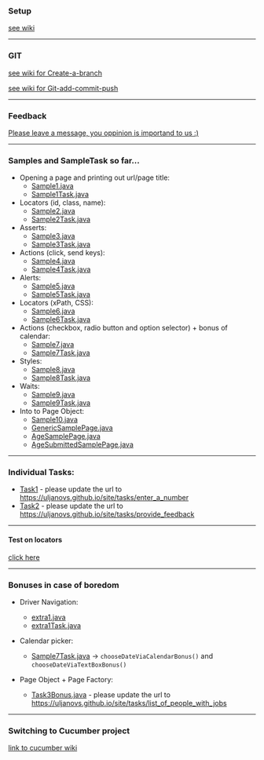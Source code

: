 ### Setup 
[see wiki](https://github.com/uljanovs/selenium_java_basic/wiki/Setup)

---
### GIT
[see wiki for Create-a-branch](https://github.com/uljanovs/selenium_java_basic/wiki/Create-a-branch)

[see wiki for Git-add-commit-push](https://github.com/uljanovs/selenium_java_basic/wiki/Git-add-commit-push)

---
### Feedback

[Please leave a message, you oppinion is importand to us :)](https://ideaboardz.com/for/Bootcamp%202020%20-%20Test%20Automation/3054426)

---
### Samples and SampleTask so far...
* Opening a page and printing out url/page title:
    * [Sample1.java](../master/src/selenium/sample/Sample1.java)
    * [Sample1Task.java](../master/src/selenium/sample/Sample1Task.java)
* Locators (id, class, name):
    * [Sample2.java](../master/src/selenium/sample/Sample2.java)
    * [Sample2Task.java](../master/src/selenium/sample/Sample2Task.java)
* Asserts:
    * [Sample3.java](../master/src/selenium/sample/Sample3.java)
    * [Sample3Task.java](../master/src/selenium/sample/Sample3Task.java)
* Actions (click, send keys):
    * [Sample4.java](../master/src/selenium/sample/Sample4.java)
    * [Sample4Task.java](../master/src/selenium/sample/Sample4Task.java)
* Alerts:
    * [Sample5.java](../master/src/selenium/sample/Sample5.java)
    * [Sample5Task.java](../master/src/selenium/sample/Sample5Task.java)
* Locators (xPath, CSS):
    * [Sample6.java](../master/src/selenium/sample/Sample6.java)
    * [Sample6Task.java](../master/src/selenium/sample/Sample6Task.java)
* Actions (checkbox, radio button and option selector) + bonus of calendar:
    * [Sample7.java](../master/src/selenium/sample/Sample7.java)
    * [Sample7Task.java](../master/src/selenium/sample/Sample7Task.java)
* Styles:
    * [Sample8.java](../master/src/selenium/sample/Sample8.java)
    * [Sample8Task.java](../master/src/selenium/sample/Sample8Task.java)
* Waits:
    * [Sample9.java](../master/src/selenium/sample/Sample9.java)
    * [Sample9Task.java](../master/src/selenium/sample/Sample9Task.java)
* Into to Page Object:    
    * [Sample10.java](../master/src/selenium/sample/Sample10.java)
    * [GenericSamplePage.java](../master/src/selenium/pages/GenericSamplePage.java)
    * [AgeSamplePage.java](../master/src/selenium/pages/AgeSamplePage.java)
    * [AgeSubmittedSamplePage.java](../master/src/selenium/pages/AgeSubmittedSamplePage.java)

 
---
### Individual Tasks:
 * [Task1](../master/src/selenium/tasks/Task1.java) - please update the url to https://uljanovs.github.io/site/tasks/enter_a_number    
 * [Task2](../master/src/selenium/tasks/Task2.java) - please update the url to https://uljanovs.github.io/site/tasks/provide_feedback     
---
#### Test on locators
[click here](https://forms.gle/3wuufDHPpPmu2NDC9)

---
 ### Bonuses in case of boredom
 * Driver Navigation:
     * [extra1.java](../master/src/selenium/sample/extra/extra1.java)
     * [extra1Task.java](../master/src/selenium/sample/extra/extra1Task.java)

  * Calendar picker:   
     * [Sample7Task.java](../master/src/selenium/sample/Sample7Task.java) -> `chooseDateViaCalendarBonus()` and `chooseDateViaTextBoxBonus()`
  * Page Object + Page Factory:
     * [Task3Bonus.java](../master/src/selenium/tasks/Task3Bonus.java) - please update the url to https://uljanovs.github.io/site/tasks/list_of_people_with_jobs    
---
### Switching to Cucumber project
[link to cucumber wiki](https://github.com/uljanovs/cucumber_java_basic/wiki/Setup)

